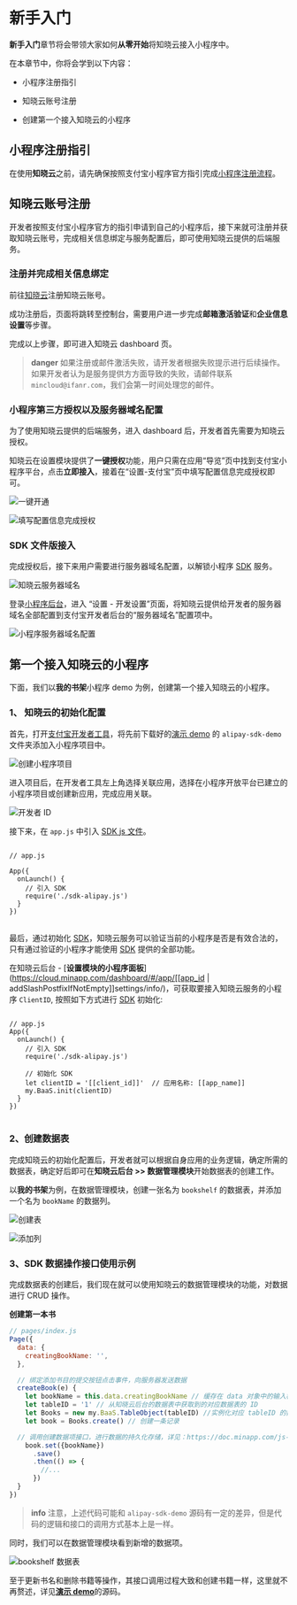 # 新手入门

**新手入门**章节将会带领大家如何**从零开始**将知晓云接入小程序中。

在本章节中，你将会学到以下内容：

- 小程序注册指引

- 知晓云账号注册

- 创建第一个接入知晓云的小程序

## 小程序注册指引

在使用**知晓云**之前，请先确保按照支付宝小程序官方指引完成[小程序注册流程](https://docs.alipay.com/mini/introduce)。

## 知晓云账号注册

开发者按照支付宝小程序官方的指引申请到自己的小程序后，接下来就可注册并获取知晓云账号，完成相关信息绑定与服务配置后，即可使用知晓云提供的后端服务。

### 注册并完成相关信息绑定

前往[知晓云](https://cloud.minapp.com/)注册知晓云账号。

成功注册后，页面将跳转至控制台，需要用户进一步完成**邮箱激活验证**和**企业信息设置**等步骤。

完成以上步骤，即可进入知晓云 dashboard 页。

>**danger**
> 如果注册或邮件激活失败，请开发者根据失败提示进行后续操作。如果开发者认为是服务提供方方面导致的失败，请邮件联系 `mincloud@ifanr.com`，我们会第一时间处理您的邮件。

### 小程序第三方授权以及服务器域名配置

为了使用知晓云提供的后端服务，进入 dashboard 后，开发者首先需要为知晓云授权。

知晓云在设置模块提供了**一键授权**功能，用户只需在应用“导览”页中找到支付宝小程序平台，点击**立即接入**，接着在“设置-支付宝”页中填写配置信息完成授权即可。

![一键开通](/images/newbies/open-up-alipay.png)

![填写配置信息完成授权](/images/newbies/alipay-setting.png)

### SDK 文件版接入

完成授权后，接下来用户需要进行服务器域名配置，以解锁小程序 [SDK](/js-sdk/download-sdk.md) 服务。

![知晓云服务器域名](/images/newbies/domain-name-config-alipay.png)

登录[小程序后台](https://open.alipay.com/platform/mini.htm#/app/{{appid}}/setting)，进入 “设置 - 开发设置”页面，将知晓云提供给开发者的服务器域名全部配置到支付宝开发者后台的“服务器域名”配置项中。

![小程序服务器域名配置](/images/newbies/hydrogen-domain-name-config-alipay.png)

## 第一个接入知晓云的小程序

下面，我们以**我的书架**小程序 demo 为例，创建第一个接入知晓云的小程序。

### 1、 知晓云的初始化配置

首先，打开[支付宝开发者工具](https://docs.alipay.com/mini/ide/download)，将先前下载好的[演示 demo](https://github.com/ifanrx/hydrogen-demo.git) 的 `alipay-sdk-demo` 文件夹添加入小程序项目中。

![创建小程序项目](/images/newbies/minapp-creation-alipay.png)

进入项目后，在开发者工具左上角选择关联应用，选择在小程序开放平台已建立的小程序项目或创建新应用，完成应用关联。

![开发者 ID](/images/newbies/link-alipay-minapp.png)

接下来，在 `app.js` 中引入 [SDK js 文件](/js-sdk/download-sdk.md)。

<pre>
<code class="lang-js">
// app.js

App({
  onLaunch() {
    // 引入 SDK
    require('./sdk-alipay.js')
  }
})
</code>
</pre>


最后，通过初始化 [SDK](/js-sdk/download-sdk.md)，知晓云服务可以验证当前的小程序是否是有效合法的，只有通过验证的小程序才能使用 [SDK](/js-sdk/download-sdk.md) 提供的全部功能。

在知晓云后台 - [**设置模块的小程序面板**](https://cloud.minapp.com/dashboard/#/app/[[app_id | addSlashPostfixIfNotEmpty]]settings/info/)，可获取要接入知晓云服务的小程序 `ClientID`, 按照如下方式进行 [SDK](/js-sdk/download-sdk.md) 初始化:

<pre>
<code class="lang-js">
// app.js
App({
  onLaunch() {
    // 引入 SDK
    require('./sdk-alipay.js')

    // 初始化 SDK
    let clientID = '[[client_id]]'  // 应用名称: [[app_name]]
    my.BaaS.init(clientID)
  }
})
</code>
</pre>

### 2、创建数据表

完成知晓云的初始化配置后，开发者就可以根据自身应用的业务逻辑，确定所需的数据表，确定好后即可在**知晓云后台 >> 数据管理模块**开始数据表的创建工作。

以**我的书架**为例，在数据管理模块，创建一张名为 `bookshelf` 的数据表，并添加一个名为 `bookName` 的数据列。

![创建表](/images/newbies/table-creation.jpeg)

![添加列](/images/newbies/column-addition.jpeg)

### 3、SDK 数据操作接口使用示例

完成数据表的创建后，我们现在就可以使用知晓云的数据管理模块的功能，对数据进行 CRUD 操作。

**创建第一本书**

```js
// pages/index.js
Page({
  data: {
    creatingBookName: '',
  },

  // 绑定添加书目的提交按钮点击事件，向服务器发送数据
  createBook(e) {
    let bookName = this.data.creatingBookName // 缓存在 data 对象中的输入框输入的书名
    let tableID = '1' // 从知晓云后台的数据表中获取到的对应数据表的 ID
    let Books = new my.BaaS.TableObject(tableID) //实例化对应 tableID 的数据表对象
    let book = Books.create() // 创建一条记录

  // 调用创建数据项接口，进行数据的持久化存储，详见：https://doc.minapp.com/js-sdk/schema/create-record.html
    book.set({bookName})
      .save()
      .then(() => {
        //...
      })
  }
})
```

> **info**
> 注意，上述代码可能和 `alipay-sdk-demo` 源码有一定的差异，但是代码的逻辑和接口的调用方式基本上是一样。

同时，我们可以在数据管理模块看到新增的数据项。

![bookshelf 数据表](/images/newbies/bookshelf-schema.jpeg)

至于更新书名和删除书籍等操作，其接口调用过程大致和创建书籍一样，这里就不再赘述，详见[**演示 demo**](https://github.com/ifanrx/hydrogen-demo/tree/master/alipay-sdk-demo)的源码。
